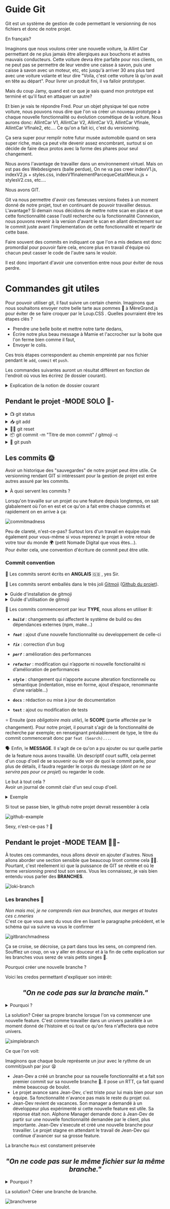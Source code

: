 # Guide Git

Git est un système de gestion de code permettant le versionning de nos fichiers et donc de notre projet.

En français?

Imaginons que nous voulons créer une nouvelle voiture, la Allint Car permettant de ne plus jamais être allergiques
aux bouchons et autres mauvais conducteurs. Cette voiture devra être parfaite pour nos clients, on ne peut pas se
permettre de leur vendre une caisse à savon, puis une caisse à savon avec un moteur, etc, etc jusqu'à arriver 30 ans
plus tard avec une voiture volante et leur dire "Voila, c'est cette voiture là qu'on avait en tête au départ".
Pour livrer un produit fini, il va falloir prototyper.

Mais du coup Jamy, quand est ce que je sais quand mon prototype est terminé et qu'il faut en attaquer un autre?

Et bien je vais te répondre Fred. Pour un objet physique tel que notre voiture, nous pouvons nous dire que l'on
va créer un nouveau prototype à chaque nouvelle fonctionnalité ou évolution cosmétique de la voiture.
Nous aurons donc: AllintCar V1, AllintCar V2, AllintCar V3, AllintCar Vfinale, AllintCar Vfinale2, etc....
Ce qu'on a fait ici, c'est du versionning.

Ça sera super pour remplir notre futur musée automobile quand on sera super riche, mais ça peut vite devenir assez
encombrant, surtout si on décide de faire deux protos avec la forme des phares pour seul changement.

Nous avons l'avantage de travailler dans un environnement virtuel. Mais on est pas des Webdesigners (balle perdue),
On ne va pas creer indexV1.js, indexV2.js + styles.css, indexV1finalementParcequeCetaitMieux.js + stylesV2.css, etc....

Nous avons GIT.

Git va nous permettre d'avoir ces fameuses versions fixées à un moment donné de notre projet, tout en continuant
de pouvoir travailler dessus. L'avantage? Si demain nous décidons de mettre notre scan en place et que cette fonctionnalité
casse l'outil recherche ou la fonctionnalité Connexion, nous pouvons revenir à la version d'avant le scan en allant
directement sur le commit juste avant l'implementation de cette fonctionnalité et repartir de cette base.

Faire souvent des commits en indiquant ce que l'on a mis dedans est donc promordial pour pouvoir faire cela,
encore plus en travail d'équipe où chacun peut casser le code de l'autre sans le vouloir.

Il est donc important d'avoir une convention entre nous pour éviter de nous perdre.

# Commandes git utiles

Pour pouvoir utiliser git, il faut suivre un certain chemin. Imaginons que nous souhaitons envoyer notre belle tarte aux pommes 🥧 à MèreGrand.js pour éviter de se faire croquer par le Loup.CSS . Quelles pourraient être les étapes clés ?

- Prendre une belle boite et mettre notre tarte dedans,
- Écrire notre plus beau message à Mamie et l'accrocher sur la boite que l'on ferme bien comme il faut,
- Envoyer le colis.

Ces trois étapes correspondent au chemin empreinté par nos fichier pendant le `add`, `commit` et `push`.

Les commandes suivantes auront un résultat différent en fonction de l'endroit où vous les écrirez (le dossier courant).

<details>
<summary>Explication de la notion de dossier courant</summary>
<br>

Soit l'arborescence suivante:  
![arborescence](img_git_doc/repositories.png)  

Si je vois dans ma console:  
![repofront](./img_git_doc/repo_repo-front.png)  
Le **dossier courant** est `repo-front`.

Si je vois dans ma console:  
![repodoc](./img_git_doc/repo_docs.png)  
Le **dossier courant** est `repo-front/docs`.
</details>

## Pendant le projet -MODE SOLO 🧍-

<details>
<summary>📺 git status</summary>
<br>
Cette commande doit être la commande reflexe. Elle permet de connaitre l'état de votre projet vis à vis de git.  
Savoir dans quel état est notre git est très utile. Avec la commande suivante (`git add`), vous verrez que l'on peut ajouter un ou
plusieurs dossiers. Savoir quel fichier ou dossier est en cours de "sauvegarde", quel dossier est suvi, quel dossier a été modifié
peut donc vous sauver en évitant d'oublier d'inclure un fichier dans votre commit et donc dans le push.  
</details>

<details>
<summary>📥 git add</summary>
<br>

Cette commande permet d'ajouter des fichiers / dossiers dans le colis. La commande la plus commune est `git add .`, cela permet d'ajouter TOUTES les modifications dans le dossier courant depuis le dernier `git push` (factuellement le dernier commit mais si vous êtes des gens bien vous pushez direct après avoir commit, on est pas des écureuils qui stockent des commit avant de tout balancer en fin de journée). Ça peut être pratique si l'on a travailler que sur un seul fichier ou une portion de code.  
En revanche, si plusieurs fichiers ont été modifiés et que l'on ne souhaite pas les integrer
au commit (ex. Je veux faire un commit traitant uniquement de la documentation mais j'ai aussi modifié mon router), alors la commande
à faire est `git add nomDuFichier`.  
Si vous désirez ajouter tout un dossier et son contenu (ex. Tous les controllers du dossier repo-back/controller/mainController/),
la commande à faire sera `git add dossier/`.  

Pourquoi pas `.` et pas `*` ?  
Bonne question Jamy, on aurait pu tout a faire faire `git add *` car `*` signifie *All*, donc ici *'ajouter TOUT'*.  
Les deux commandes se valent si on est situé au fichier racine `repo-front`, car `.` signifie *"où je me trouve"*.  
La commande `git add .` peut donc
être traduite comme *"ajoute toutes les modifications depuis le dernier push du dossier dans lequel je me trouve"*, si on est situé
au fichier racine, cela concernera toute notre application, si on est dans un fichier en particulier comme `repo-front/docs`, la commande `git add .` ajoutera tout ce qui se trouve dans ce dossier uniquement.  
Prenons l'exemple suivant:  
Nous voyeageons entre le dossier `docs` et le dossier `wireframes` pendant notre projet. Par reflexe, nous voulons ajouter les fichiers modifiés avec le fameux `git add .` (*ça commence à entrer pas vrai?*).  
Quelles sont les différences selon l'endroit où l'on se trouve dans la console? Analysons les résultats avec un petit `git status`.

⏹ Je me trouve dans `repo-front/docs/wireframes/`

![gitadddocs](img_git_doc/git_status_wireframes.png)

Ce qui est dit ici par Gitstatusman 🛂:

- Trois fichiers sont nouveaux depuis le dernier commit et ont été ajoutés à la préparation du commit suivant (*spoiler alert: les trois fichiers présents dans le fichier wireframes*).
- Un fichier a été détruit depuis le dernier commit(`git_documentation.md`) et celui-ci se trouvait deux niveaux au dessus du dossier courant ( le fameux `../../`). J'ai pas ajouté cette modification dans le commit suivant parce que chacun son job, moi j'ai déjà de quoi faire dans mon propre dossier sans bosser dans le dossier des autres, j'aime juste cafter.
- Deux autres fichiers sont apparus depuis le dernier commit, ils sont tous les deux situés un niveau au dessus du dossier courant (puisque `../`) mais je sais pas trop s'ils sont nouveaux ou modifiés parce que comme c'est pas dans le dossier courant c'est pas trop mes oignons, en tout cas ils sont là (*Si on regarde bien on voit le fichier `git_documentation.md` et on comprend qu'il n'a pas été supprimé mais juste déplacé*).

⏹ Je me trouve dans `repo-front/docs/`

![gitadddocs](img_git_doc/git_status_docs.png)

Ce qui est dit ici par Gitstatusman 🛂:

- 8 nouveaux fichiers sont apparus depuis le dernier commit et ont été ajoutés à la préparation du commit.
- Un fichier a été détruit depuis le dernier commit mais ça ne me regarde pas.

***CONCLUSION***: même projet, mêmes modifications mais pas même résultat et donc pas même commits. Donc pour plus de sécurité, faites vos `git add` depuis le fichier racine `repo-front` ou `repo-back`.
</details>

<details>
<summary>🙅‍♂️ git reset</summary>
<br>
À completer
</details>
<details>
<summary>📦 git commit -m "Titre de mon commit" / gitmoji -c</summary>
<br>

La commande `git commit -m " "` permet d'empaqueter notre colis avant de l'envoyer. Le `-m"message"` équivaut à un document des douanes sur lequel on indiquerait le contenu du colis.
La commande gitmoji -c fait exactement la même chose mais utilise Gitmoji pour la cosmétique du commit 💅.
Pour plus de détails, rendez-vous plus bas.  
En tout cas, pensez à faire des commits *clairs* mais surtout **RÉGULIERS**.
</details>

<details>
<summary>🚀 git push</summary>
<br>
À completer
</details>

## Les commits 🌞

Avoir un historique des "sauvegardes" de notre projet peut être utile. Ce versionning rendant GIT si intéressant pour la gestion de projet est entre autres assuré par les commits.  

<details>
<summary>À quoi servent les commits ?</summary>

> Les commits sont des enregistrements qui capturent l'état d'un projet à un moment donné, et qui permettent de suivre les modifications apportées au fil du temps. Il faut le voir comme des sauvegardes dans un jeu vidéo 🕹: ils vous permettent de revenir en arrière si vous faites une erreur sans perdre tout le progrès que vous avez réalisé jusqu'à présent.
</details>

Lorsqu'on travaille sur un projet ou une feature depuis longtemps, on sait glabalement où l'on en est et ce qu'on a fait entre chaque commits et rapidement on en arrive à ça:

![commitmadness](img_git_doc/git-commit-bordel.png)

Peu de clareté, n'est-ce-pas? Surtout lors d'un travail en équipe mais également pour vous-même si vous reprenez le projet à votre retour de votre tour du monde 🌍 (petit Nomade Digital que vous êtes...).  
Pour éviter cela, une convention d'écriture de commit peut être utile.

### Commit convention

📝 Les commits seront écrits en **ANGLAIS** 🇬🇧 , yes Sir.

💄 Les commits seront emballés dans le très joli [Gitmoji](https://gitmoji.dev/) ([Github du projet](https://github.com/carloscuesta/gitmoji)).
<details>
<summary>Guide d'installation de gitmoji</summary>
<br>

► [Doc Officielle](https://github.com/carloscuesta/gitmoji-cli)
<details>
<summary>Doc de Feignasses</summary>
<br>
Pour installer le cli de gitmoji en global sur votre hôte/VM:  

<br>
npm

```
npm i -g gitmoji-cli
```

brew

```
brew install gitmoji
```

</details>
</details>

<details>
<summary>Guide d'utilisation de gitmoji</summary>
<br>

- Pour lancer gitmoji après un `git add`

```
gitmoji -c
```

- Cherchez le gitmoji en lien avec le contenu de votre commit ([rappel](https://gitmoji.dev/)) puis `enter`
![gitmoji-c1](img_git_doc/gitmoji-c1.png)

- Rédigez le titre de votre commit (équivalent à `-m "contenu du commit"`) puis `enter`
![gitmoji-c2](img_git_doc/gitmoji-c2.png)

- Puis encore `enter` (Il s'agit du corps plus détaillé du message mais on ne va pas l'utiliser).

</details>

🤝 Les commits commenceront par leur **TYPE**, nous allons en utiliser 8:

- ***`build`*** : changements qui affectent le système de build ou des dépendances externes (npm, make…)

- ***`feat`*** : ajout d’une nouvelle fonctionnalité ou developpement de celle-ci

- ***`fix`*** : correction d’un bug

- ***`perf`*** : amélioration des performances

- ***`refactor`*** : modification qui n’apporte ni nouvelle fonctionalité ni d’amélioration de performances

- ***`style`*** : changement qui n’apporte aucune alteration fonctionnelle ou sémantique (indentation, mise en forme, ajout d’espace, renommante d’une variable…)

- **`docs`** : rédaction ou mise à jour de documentation

- **`test`** : ajout ou modification de tests

⭐️ Ensuite (*pas obligatoire mais utile*), le **SCOPE** (partie affectée par le changement). Pour notre projet, il pourrait s'agir de la fonctionnalité de recherche par exemple; en renseignant préalablement de type, le titre du commit commencerait donc par `feat (Search)...`.

🗣 Enfin, le **MESSAGE**. Il s'agit de ce qu'on a pu ajouter ou sur quelle partie de la feature nous avons travaillé. Un descriptif court suffit, cela permet d'un coup d'oeil de se souvenir ou de voir de quoi le commit parle, pour plus de détails, il faudra regarder le corps du message (*dont on ne se servira pas pour ce projet*) ou regarder le code.

Le but à tout cela ?  
Avoir un journal de commit clair d'un seul coup d'oeil.  
<details>
<summary>Exemple</summary>

![commit-history](img_git_doc/commit-history.png)
</details>

Si tout se passe bien, le github notre projet devrait ressembler à cela

![github-example](img_git_doc/github-exemple.png)

Sexy, n'est-ce-pas ? 🫦

## Pendant le projet -MODE TEAM 💃🕺-

À toutes ces commandes, nous allons devoir en ajouter d'autres. Nous allons aborder une section sensible que beaucoup liront comme cela 🧑‍🦯.  
Pourtant, c'est réellement ici que la puissance de GIT se révèle et où le terme *versionning* prend tout son sens. Vous les connaissez, je vais bien entendu vous parler des **BRANCHES**.

![loki-branch](img_git_doc/loki-branch.jpeg)

### Les branches 🌳

*Non mais moi, je ne comprends rien aux branches, aux merges et toutes ces c.nneries*  
C'est ce que vous avez du vous dire en lisant le paragraphe précédent, et le schéma qui va suivre va vous le confirmer  

![gitbranchmadness](img_git_doc/git-branch-madness.jpeg)

Ça se croise, se décroise, ça part dans tous les sens, on comprend rien.  
Soufflez un coup, on va y aller en douceur et à la fin de cette explication sur les branches vous serez de vrais petits singes 🐒.

Pourquoi créer une nouvelle branche ?

Voici les credos permettant d'expliquer son intérêt:  

<h2 align="center"><i>"On ne code pas sur la branche main."</i></h2>
<details>
<summary>Pourquoi ?</summary>
<br>

Imaginons une meute de 1 loup:  

- 🧔‍♂️ `Jean-Dev Péachpey`, freelanceur de l'extrème.Il vit entre les fuseaux horaires de Paris et de Turcoing, "LinkedIn" et "start-up" sont les terme qu'il utilise le plus. Il commite au gré du vent et aime commencer plein de features à la fois et le concept de branche lui est étranger.

Un jour notre héro décide de créer une fonctionnalité sur un des composant principaux de notre application directement sur la branche principale. Il consulte ChatGPT, copie le code est le colle dans le projet. Tout fonctionne chez lui, ses tests sont au vert ✅ et il part en week-end bien mérité après avoir commit et push comme on lui a appris.

Le lundi, il ouvre github et il constate un grand nombre d'issues sur le projet. Rien qui ne concerne sa partie à première vue mais l'app ne fonctionne plus et tout le monde est sur le pont en mode Cluedo 🕵️‍♂️.  
On finira par trouver la cause, grace au journal de commit mais l'équipe aura perdu un temps précieux.
</details>

La solution? Créer sa propre branche lorsque l'on va commencer une nouvelle feature.
C'est comme travailler dans un univers parallèle à un moment donné de l'histoire et où tout ce qu'on fera n'affectera que notre univers.

![simplebranch](img_git_doc/01%20Git%20branch.svg)

Ce que l'on voit:

Imaginons que chaque boule représente un jour avec le rythme de un commit/push par jour 😫

- Jean-Dev a créé un branche pour sa nouvelle fonctionnalité et a fait son premier commit sur sa nouvelle branche 🥳. Il pose un RTT, ça fait quand même beaucoup de boulot.
- Le projet avance sans Jean-Dev, c'est triste pour lui mais bien pour son équipe. Sa fonctionnalité n'avance pas mais le reste du projet oui.
- Jean-Dev revient de vacances. Son manager a demandé à un développeur plus expérimenté si cette nouvelle feature est utile. Sa réponse était non. Alphone Manager demande donc à Jean-Dev de partir sur une nouvelle fonctionnalité demandée par le client, plus importante. Jean-Dev s'execute et créé une nouvelle branche pour travailler. Le projet stagne en attendant le travail de Jean-Dev qui continue d'avancer sur sa grosse feature.

La branche `Main` est constament préservée

<h2 align="center"><i>"On ne code pas sur le même fichier sur la même branche."</i></h2>
<details>
<summary>Pourquoi ?</summary>
<br>

Imaginons une meute de 2 loups:  

- 👨‍🦱 `Doug Enghulard`, collectionneur aguerri de claviers mécaniques qu'il apprécit particulièrement pour leur facilité à casser les bonbons de ses collègues dans l'open space. Certains jours où le temps est clair, il parvient même à déranger des employés d'autres services.

- 🧔‍♂️ `Jean-Dev Péachpey`, il a tendance à se voir comme une meute d'un seul loup. Mais quand son manager a ammené Doug à dans l'open space, il a senti qu'ils étaient proches, et sa meute d'un loup est devenue une meute de deux loups, et donc ils étaient deux loups... ils étaient deux loups dans la meute. Avant il était... il était seul dans la meute, et puis Doug l'a rejoint ensuite.

Jean-Dev et Doug codaient en même temps sur le même morceau de projet et sur la branche principale.  
Au moment de commit, si nos deux génies n'ont pas écrit aux mêmes endroits ou n'ont pas utilisés les mêmes noms de fonction ou de variable, alors git sera capable de fusionner (*merge*) le code. Si ce n'est pas le cas, il y aura un conflit et il faudra décider quelle partie du code sera la plus pertinente et en cohérence avec le reste du projet. Rien de dramatique mais du temps facilement dispensable.
</details>

La solution? Créer une branche de branche.

![branchverse](img_git_doc/git-branch-verse.png)

